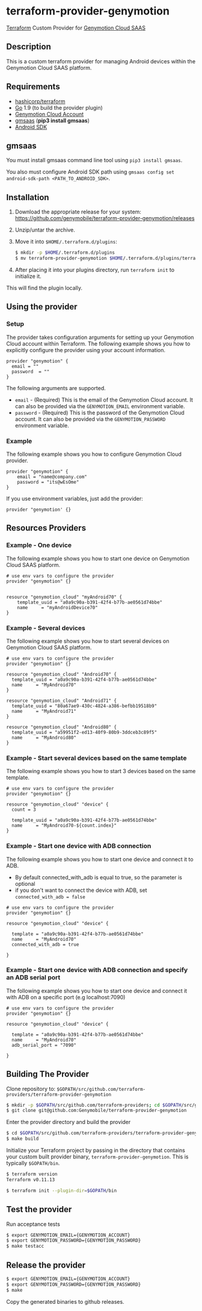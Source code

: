 # terraform-provider-genymotion

[Terraform](https://www.terraform.io) Custom Provider for [Genymotion Cloud SAAS](https://www.genymotion.com/cloud/)

## Description

This is a custom terraform provider for managing Android devices within the Genymotion Cloud SAAS platform.

## Requirements

* [hashicorp/terraform](https://github.com/hashicorp/terraform)
* [Go](https://golang.org/doc/install) 1.9 (to build the provider plugin)
* [Genymotion Cloud Account](https://cloud.geny.io/)
* [gmsaas](https://pypi.org/project/gmsaas/) (**pip3 install gmsaas**)
* [Android SDK](https://developer.android.com/studio/index.html#downloads)


## gmsaas

You must install gmsaas command line tool using `pip3 install gmsaas`.

You also must configure Android SDK path using `gmsaas config set android-sdk-path <PATH_TO_ANDROID_SDK>`.

## Installation

1. Download the appropriate release for your system: https://github.com/genymobile/terraform-provider-genymotion/releases

1. Unzip/untar the archive.

1. Move it into `$HOME/.terraform.d/plugins`:

    ```sh
    $ mkdir -p $HOME/.terraform.d/plugins
    $ mv terraform-provider-genymotion $HOME/.terraform.d/plugins/terraform-provider-genymotion
    ```

1. After placing it into your plugins directory, run `terraform init` to initialize it.

  This will find the plugin locally.


## Using the provider

### Setup

The provider takes configuration arguments for setting up your Genymotion Cloud account within Terraform. The following example shows you how to explicitly configure the provider using your account information.

```hcl
provider "genymotion" {
  email = ""
  password  = ""
}
```

The following arguments are supported.

- `email` - (Required) This is the email of the Genymotion Cloud account. It can also be provided via the `GENYMOTION_EMAIL` environment variable.
- `password` - (Required) This is the password of the Genymotion Cloud account. It can also be provided via the `GENYMOTION_PASSWORD` environment variable.

### Example ###

The following example shows you how to configure Genymotion Cloud provider.

```hcl
provider "genymotion" {
    email = "name@company.com"
    password = "its@wEsOme"
}  
```

If you use environment variables, just add the provider: 
```hcl
provider "genymotion' {}
```


## Resources Providers ##

### Example - One device ###

The following example shows you how to start one device on Genymotion Cloud SAAS platform.

```hcl
# use env vars to configure the provider
provider "genymotion" {}


resource "genymotion_cloud" "myAndroid70" {
    template_uuid = "a0a9c90a-b391-42f4-b77b-ae0561d74bbe"
    name     = "myAndroidDevice70"
}
```

### Example - Several devices ###

The following example shows you how to start several devices on Genymotion Cloud SAAS platform.

```hcl
# use env vars to configure the provider
provider "genymotion" {}

resource "genymotion_cloud" "Android70" {
  template_uuid = "a0a9c90a-b391-42f4-b77b-ae0561d74bbe"
  name     = "MyAndroid70"
}

resource "genymotion_cloud" "Android71" {
  template_uuid = "80a67ae9-430c-4824-a386-befbb19518b9"
  name     = "MyAndroid71"
}

resource "genymotion_cloud" "Android80" {
  template_uuid = "a59951f2-ed13-40f9-80b9-3ddceb3c89f5"
  name     = "MyAndroid80"
}
```

### Example - Start several devices based on the same template

The following example shows you how to start 3 devices based on the same template.

```hcl
# use env vars to configure the provider
provider "genymotion" {}

resource "genymotion_cloud" "device" {
  count = 3

  template_uuid = "a0a9c90a-b391-42f4-b77b-ae0561d74bbe"
  name     = "MyAndroid70-${count.index}"  
}
```

### Example - Start one device with ADB connection

The following example shows you how to start one device and connect it to ADB.
* By default connected_with_adb is equal to true, so the parameter is optional
* if you don't want to connect the device with ADB, set `connected_with_adb = false`

```hcl
# use env vars to configure the provider
provider "genymotion" {}

resource "genymotion_cloud" "device" {

  template = "a0a9c90a-b391-42f4-b77b-ae0561d74bbe"
  name     = "MyAndroid70"
  connected_with_adb = true
  
}
```

### Example - Start one device with ADB connection and specify an ADB serial port

The following example shows you how to start one device and connect it with ADB on a specific port (e.g localhost:7090)

```hcl
# use env vars to configure the provider
provider "genymotion" {}

resource "genymotion_cloud" "device" {

  template = "a0a9c90a-b391-42f4-b77b-ae0561d74bbe"
  name     = "MyAndroid70"
  adb_serial_port = "7090"
  
}
```

## Building The Provider

Clone repository to: `$GOPATH/src/github.com/terraform-providers/terraform-provider-genymotion`

```sh
$ mkdir -p $GOPATH/src/github.com/terraform-providers; cd $GOPATH/src/github.com/terraform-providers
$ git clone git@github.com:Genymobile/terraform-provider-genymotion
```

Enter the provider directory and build the provider

```sh
$ cd $GOPATH/src/github.com/terraform-providers/terraform-provider-genymotion
$ make build
```

Initialize your Terraform project by passing in the directory that contains your custom built provider binary, `terraform-provider-genymotion`. This is typically `$GOPATH/bin`.

```sh
$ terraform version
Terraform v0.11.13

$ terraform init --plugin-dir=$GOPATH/bin
```

## Test the provider

Run acceptance tests
```sh
$ export GENYMOTION_EMAIL={GENYMOTION_ACCOUNT}
$ export GENYMOTION_PASSWORD={GENYMOTION_PASSWORD}
$ make testacc
```

## Release the provider

```sh
$ export GENYMOTION_EMAIL={GENYMOTION_ACCOUNT}
$ export GENYMOTION_PASSWORD={GENYMOTION_PASSWORD}
$ make
```

Copy the generated binaries to github releases.